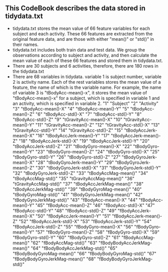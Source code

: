 ## This CodeBook describes the data stored in tidydata.txt
	
* tidydata.txt stores the mean value of 66 feature variables for each subject and each activity. These 66 features are extracted from the original feature data, and are those with either "mean()" or "std()" in their names. 
* tidydata.txt includes both train data and test data. We group the observations according to subject and activity, and then calculate the mean value of each of these 66 features and stored them in tidydata.txt. 
* There are 30 subjects and 6 activities, therefore, there are 180 rows in the tidydata.txt
* There are 68 variables in tidydata. variable 1 is subject number, variable 2 is activity name. Each of the rest variables stores the mean value of a feature, the name of which is the variable name. For example, the name of variable 3 is "tBodyAcc-mean()-x", it stores the mean value of "tBodyAcc-mean()-x" for a subject, which is specified in variable 1 and an activity, which is specified in variable 2.
	"1" "Subject"
	"2" "Activity"
	"3" "tBodyAcc-mean()-X"
	"4" "tBodyAcc-mean()-Y"
	"5" "tBodyAcc-mean()-Z"
	"6" "tBodyAcc-std()-X"
	"7" "tBodyAcc-std()-Y"
	"8" "tBodyAcc-std()-Z"
	"9" "tGravityAcc-mean()-X"
	"10" "tGravityAcc-mean()-Y"
	"11" "tGravityAcc-mean()-Z"
	"12" "tGravityAcc-std()-X"
	"13" "tGravityAcc-std()-Y"
	"14" "tGravityAcc-std()-Z"
	"15" "tBodyAccJerk-mean()-X"
	"16" "tBodyAccJerk-mean()-Y"
	"17" "tBodyAccJerk-mean()-Z"
	"18" "tBodyAccJerk-std()-X"
	"19" "tBodyAccJerk-std()-Y"
	"20" "tBodyAccJerk-std()-Z"
	"21" "tBodyGyro-mean()-X"
	"22" "tBodyGyro-mean()-Y"
	"23" "tBodyGyro-mean()-Z"
	"24" "tBodyGyro-std()-X"
	"25" "tBodyGyro-std()-Y"
	"26" "tBodyGyro-std()-Z"
	"27" "tBodyGyroJerk-mean()-X"
	"28" "tBodyGyroJerk-mean()-Y"
	"29" "tBodyGyroJerk-mean()-Z"
	"30" "tBodyGyroJerk-std()-X"
	"31" "tBodyGyroJerk-std()-Y"
	"32" "tBodyGyroJerk-std()-Z"
	"33" "tBodyAccMag-mean()"
	"34" "tBodyAccMag-std()"
	"35" "tGravityAccMag-mean()"
	"36" "tGravityAccMag-std()"
	"37" "tBodyAccJerkMag-mean()"
	"38" "tBodyAccJerkMag-std()"
	"39" "tBodyGyroMag-mean()"
	"40" "tBodyGyroMag-std()"
	"41" "tBodyGyroJerkMag-mean()"
	"42" "tBodyGyroJerkMag-std()"
	"43" "fBodyAcc-mean()-X"
	"44" "fBodyAcc-mean()-Y"
	"45" "fBodyAcc-mean()-Z"
	"46" "fBodyAcc-std()-X"
	"47" "fBodyAcc-std()-Y"
	"48" "fBodyAcc-std()-Z"
	"49" "fBodyAccJerk-mean()-X"
	"50" "fBodyAccJerk-mean()-Y"
	"51" "fBodyAccJerk-mean()-Z"
	"52" "fBodyAccJerk-std()-X"
	"53" "fBodyAccJerk-std()-Y"
	"54" "fBodyAccJerk-std()-Z"
	"55" "fBodyGyro-mean()-X"
	"56" "fBodyGyro-mean()-Y"
	"57" "fBodyGyro-mean()-Z"
	"58" "fBodyGyro-std()-X"
	"59" "fBodyGyro-std()-Y"
	"60" "fBodyGyro-std()-Z"
	"61" "fBodyAccMag-mean()"
	"62" "fBodyAccMag-std()"
	"63" "fBodyBodyAccJerkMag-mean()"
	"64" "fBodyBodyAccJerkMag-std()"
	"65" "fBodyBodyGyroMag-mean()"
	"66" "fBodyBodyGyroMag-std()"
	"67" "fBodyBodyGyroJerkMag-mean()"
	"68" "fBodyBodyGyroJerkMag-std()"
